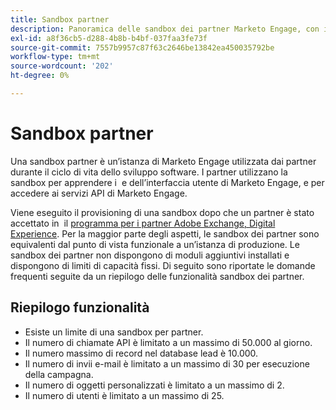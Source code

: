 ```yaml
---
title: Sandbox partner
description: Panoramica delle sandbox dei partner Marketo Engage, con informazioni sul provisioning e limiti per chiamate API, record, invii e-mail, oggetti personalizzati e utenti.
exl-id: a8f36cb5-d288-4b8b-b4bf-037faa3fe73f
source-git-commit: 7557b9957c87f63c2646be13842ea450035792be
workflow-type: tm+mt
source-wordcount: '202'
ht-degree: 0%

---
```


# Sandbox partner

Una sandbox partner è un’istanza di Marketo Engage utilizzata dai partner durante il ciclo di vita dello sviluppo software. I partner utilizzano la sandbox per apprendere i  e dell’interfaccia utente di Marketo Engage, e per accedere ai servizi API di Marketo Engage.

Viene eseguito il provisioning di una sandbox dopo che un partner è stato accettato in  il [programma per i partner Adobe Exchange, Digital Experience](http://partners.adobe.com/technologyprogram/experiencecloud.html). Per la maggior parte degli aspetti, le sandbox dei partner sono equivalenti dal punto di vista funzionale a un’istanza di produzione. Le sandbox dei partner non dispongono di moduli aggiuntivi installati e dispongono di limiti di capacità fissi. Di seguito sono riportate le domande frequenti seguite da un riepilogo delle funzionalità sandbox dei partner.

## Riepilogo funzionalità

- Esiste un limite di una sandbox per partner.
- Il numero di chiamate API è limitato a un massimo di 50.000 al giorno.
- Il numero massimo di record nel database lead è 10.000.
- Il numero di invii e-mail è limitato a un massimo di 30 per esecuzione della campagna.
- Il numero di oggetti personalizzati è limitato a un massimo di 2.
- Il numero di utenti è limitato a un massimo di 25.
